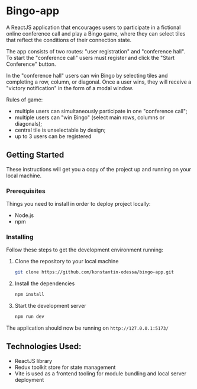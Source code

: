 # Bingo-app

A ReactJS application that encourages users to participate in a fictional online conference call and play a Bingo game, where they can select tiles that reflect the conditions of their connection state.

The app consists of two routes: "user registration" and "conference hall". To start the "conference call" users must register and click the "Start Conference" button.

In the "conference hall" users can win Bingo by selecting tiles and completing a row, column, or diagonal. Once a user wins, they will receive a "victory notification" in the form of a modal window.

Rules of game:
- multiple users can simultaneously participate in one "conference call";
- multiple users can "win Bingo" (select main rows, columns or diagonals);
- central tile is unselectable by design;
- up to 3 users can be registered

## Getting Started

These instructions will get you a copy of the project up and running on your local machine.

### Prerequisites

Things you need to install in order to deploy project locally:

- Node.js
- npm

### Installing

Follow these steps to get the development environment running:

1. Clone the repository to your local machine
   ```bash
   git clone https://github.com/konstantin-odessa/bingo-app.git
   ```
2. Install the dependencies
    ```bash
    npm install
    ```
3. Start the development server
    ```bash
    npm run dev
    ```

The application should now be running on `http://127.0.0.1:5173/` 

## Technologies Used:
- ReactJS library
- Redux toolkit store for state management
- Vite is used as a frontend tooling for module bundling and local server deployment
